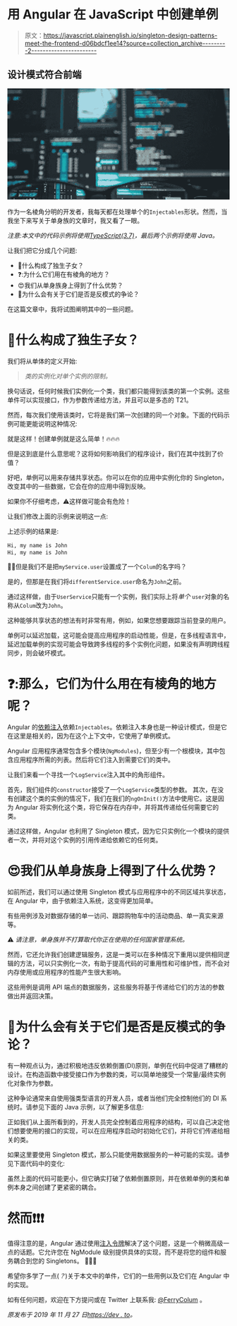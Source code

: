 # 用 Angular 在 JavaScript 中创建单例

> 原文：<https://javascript.plainenglish.io/singleton-design-patterns-meet-the-frontend-d06bdcf1ee14?source=collection_archive---------2----------------------->

## 设计模式符合前端

![](img/1ad663c82cb4777459b0eebf4286324e.png)

作为一名棱角分明的开发者，我每天都在处理单个的`Injectables`形状。然而，当我坐下来写关于单身族的文章时，我又看了一眼。

*注意:本文中的代码示例将使用*[*TypeScript(3.7)*](http://www.typescriptlang.org/)*，最后两个示例将使用 Java。*

让我们把它分成几个问题:

*   🤔什么构成了独生子女？
*   ❓:为什么它们用在有棱角的地方？
*   😍我们从单身族身上得到了什么优势？
*   📣为什么会有关于它们是否是反模式的争论？

在这篇文章中，我将试图阐明其中的一些问题。

# 🤔什么构成了独生子女？

我们将从单体的定义开始:

> *类的实例化对单个实例的限制。*

换句话说，任何时候我们实例化一个类，我们都只能得到该类的第一个实例。这些单件可以实现接口，作为参数传递给方法，并且可以是多态的 T21。

然而，每次我们使用该类时，它将是我们第一次创建的同一个对象。下面的代码示例可能更能说明这种情况:

就是这样！创建单例就是这么简单！🔥🔥🔥

但是这到底是什么意思呢？这将如何影响我们的程序设计，我们在其中找到了价值？

好吧，单例可以用来存储共享状态。你可以在你的应用中实例化你的 Singleton，改变其中的一些数据，它会在你的应用中得到反映。

如果你不仔细考虑，⚠️这样做可能会有危险！

让我们修改上面的示例来说明这一点:

上述示例的结果是:

```
Hi, my name is John 
Hi, my name is John
```

🤔🤔但是我们不是把`myService.user`设置成了一个`Colum`的名字吗？

是的，但那是在我们将`differentService.user`命名为`John`之前。

通过这样做，由于`UserService`只能有一个实例，我们实际上将*单个* `user`对象的名称从`Colum`改为`John`。

这种能够共享状态的想法有时非常有用，例如，如果您想要跟踪当前登录的用户。

单例可以延迟加载，这可能会提高应用程序的启动性能，但是，在多线程语言中，延迟加载单例的实现可能会导致跨多线程的多个实例化问题，如果没有声明跨线程同步，则会破坏模式。

# ❓:那么，它们为什么用在有棱角的地方呢？

Angular 的[依赖注入](https://angular.io/guide/dependency-injection)依赖`Injectables`。依赖注入本身也是一种设计模式，但是它在这里是相关的，因为在这个上下文中，它使用了单例模式。

Angular 应用程序通常包含多个模块(`NgModules`)，但至少有一个根模块，其中包含应用程序所需的列表。然后将它们注入到需要它们的类中。

让我们来看一个寻找一个`LogService`注入其中的角形组件。

首先，我们组件的`constructor`接受了一个`LogService`类型的参数。
其次，在没有创建这个类的实例的情况下，我们在我们的`ngOnInit()`方法中使用它。这是因为 Angular 将实例化这个类，将它保存在内存中，并将其传递给任何需要它的类。

通过这样做，Angular 也利用了 Singleton 模式，因为它只实例化一个模块的提供者一次，并将对这个实例的引用传递给依赖它的任何类。

# 😍我们从单身族身上得到了什么优势？

如前所述，我们可以通过使用 Singleton 模式与应用程序中的不同区域共享状态，在 Angular 中，由于依赖注入系统，这变得更加简单。

有些用例涉及对数据存储的单一访问、跟踪购物车中的活动商品、单一真实来源等。

⚠️ *请注意，单身族并不打算取代你正在使用的任何国家管理系统。*

然而，它还允许我们创建逻辑服务，这是一类可以在多种情况下重用以提供相同逻辑的方法，可以只实例化一次，有助于提高代码的可重用性和可维护性，而不会对内存使用或应用程序的性能产生很大影响。

这些用例是调用 API 端点的数据服务，这些服务将基于传递给它们的方法的参数做出并返回决策。

# 📣为什么会有关于它们是否是反模式的争论？

有一种观点认为，通过积极地违反依赖倒置(DI)原则，单例在代码中促进了糟糕的设计。在构造函数中接受接口作为参数的类，可以简单地接受一个常量/最终实例化对象作为参数。

这种争论通常来自使用强类型语言的开发人员，或者当他们完全控制他们的 DI 系统时。请参见下面的 Java 示例，以了解更多信息:

正如我们从上面所看到的，开发人员完全控制着应用程序的结构，可以自己决定他们想要使用的接口的实现，可以在应用程序启动时初始化它们，并将它们传递给相关的类。

如果这里要使用 Singleton 模式，那么只能使用数据服务的一种可能的实现。请参见下面代码中的变化:

虽然上面的代码可能更小，但它确实打破了依赖倒置原则，并在依赖单例的类和单例本身之间创建了更紧密的耦合。

# 然而❗❗❗

值得注意的是，Angular 通过使用[注入令牌](https://angular.io/guide/dependency-injection-in-action#supply-a-custom-provider-with-inject)解决了这个问题，这是一个稍微高级一点的话题。它允许您在 NgModule 级别提供具体的实现，而不是将您的组件和服务耦合到您的 Singletons。
🚀🚀🚀

希望你多学了一点(*？*)关于本文中的单件，它们的一些用例以及它们在 Angular 中的实现。

如有任何问题，欢迎在下方提问或在 Twitter 上联系我: [@FerryColum](https://twitter.com/FerryColum) 。

*原发布于 2019 年 11 月 27 日*[*https://dev . to*](https://dev.to/coly010/singleton-design-patterns-meet-the-frontend-12m1)*。*